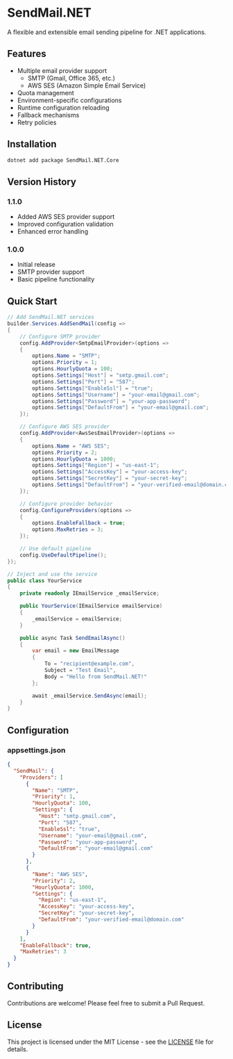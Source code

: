 # SendMail.NET

A flexible and extensible email sending pipeline for .NET applications.

## Features

- Multiple email provider support
  - SMTP (Gmail, Office 365, etc.)
  - AWS SES (Amazon Simple Email Service)
- Quota management
- Environment-specific configurations
- Runtime configuration reloading
- Fallback mechanisms
- Retry policies

## Installation

```bash
dotnet add package SendMail.NET.Core
```

## Version History

### 1.1.0
- Added AWS SES provider support
- Improved configuration validation
- Enhanced error handling

### 1.0.0
- Initial release
- SMTP provider support
- Basic pipeline functionality

## Quick Start

```csharp
// Add SendMail.NET services
builder.Services.AddSendMail(config =>
{
    // Configure SMTP provider
    config.AddProvider<SmtpEmailProvider>(options =>
    {
        options.Name = "SMTP";
        options.Priority = 1;
        options.HourlyQuota = 100;
        options.Settings["Host"] = "smtp.gmail.com";
        options.Settings["Port"] = "587";
        options.Settings["EnableSsl"] = "true";
        options.Settings["Username"] = "your-email@gmail.com";
        options.Settings["Password"] = "your-app-password";
        options.Settings["DefaultFrom"] = "your-email@gmail.com";
    });

    // Configure AWS SES provider
    config.AddProvider<AwsSesEmailProvider>(options =>
    {
        options.Name = "AWS SES";
        options.Priority = 2;
        options.HourlyQuota = 1000;
        options.Settings["Region"] = "us-east-1";
        options.Settings["AccessKey"] = "your-access-key";
        options.Settings["SecretKey"] = "your-secret-key";
        options.Settings["DefaultFrom"] = "your-verified-email@domain.com";
    });

    // Configure provider behavior
    config.ConfigureProviders(options =>
    {
        options.EnableFallback = true;
        options.MaxRetries = 3;
    });

    // Use default pipeline
    config.UseDefaultPipeline();
});

// Inject and use the service
public class YourService
{
    private readonly IEmailService _emailService;

    public YourService(IEmailService emailService)
    {
        _emailService = emailService;
    }

    public async Task SendEmailAsync()
    {
        var email = new EmailMessage
        {
            To = "recipient@example.com",
            Subject = "Test Email",
            Body = "Hello from SendMail.NET!"
        };

        await _emailService.SendAsync(email);
    }
}
```

## Configuration

### appsettings.json

```json
{
  "SendMail": {
    "Providers": [
      {
        "Name": "SMTP",
        "Priority": 1,
        "HourlyQuota": 100,
        "Settings": {
          "Host": "smtp.gmail.com",
          "Port": "587",
          "EnableSsl": "true",
          "Username": "your-email@gmail.com",
          "Password": "your-app-password",
          "DefaultFrom": "your-email@gmail.com"
        }
      },
      {
        "Name": "AWS SES",
        "Priority": 2,
        "HourlyQuota": 1000,
        "Settings": {
          "Region": "us-east-1",
          "AccessKey": "your-access-key",
          "SecretKey": "your-secret-key",
          "DefaultFrom": "your-verified-email@domain.com"
        }
      }
    ],
    "EnableFallback": true,
    "MaxRetries": 3
  }
}
```

## Contributing

Contributions are welcome! Please feel free to submit a Pull Request.

## License

This project is licensed under the MIT License - see the [LICENSE](LICENSE) file for details. 